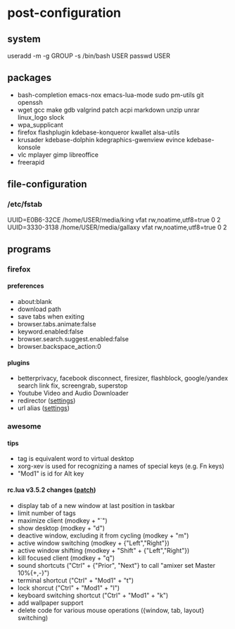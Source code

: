 post-configuration
==================

system
------

useradd -m -g GROUP -s /bin/bash USER
passwd USER

packages
--------
* bash-completion emacs-nox emacs-lua-mode sudo pm-utils git openssh
* wget gcc make gdb valgrind patch acpi markdown unzip unrar linux_logo slock
* wpa_supplicant
* firefox flashplugin kdebase-konqueror kwallet alsa-utils
* krusader kdebase-dolphin kdegraphics-gwenview evince kdebase-konsole
* vlc mplayer gimp libreoffice
* freerapid

file-configuration
------------------
### /etc/fstab
UUID=E0B6-32CE /home/USER/media/king vfat rw,noatime,utf8=true 0 2<br/>
UUID=3330-3138 /home/USER/media/gallaxy vfat rw,noatime,utf8=true 0 2

programs
--------
### firefox
#### preferences
* about:blank
* download path
* save tabs when exiting
* browser.tabs.animate:false
* keyword.enabled:false
* browser.search.suggest.enabled:false
* browser.backspace_action:0

#### plugins
* betterprivacy, facebook disconnect, firesizer, flashblock,
google/yandex search link fix, screengrab, superstop
* Youtube Video and Audio Downloader
* redirector ([settings](figures/redirector))
* url alias ([settings](figures/url_alias))

### awesome
#### tips
* tag is equivalent word to virtual desktop
* xorg-xev is used for recognizing a names of special keys (e.g. Fn keys)
* "Mod1" is id for Alt key

#### rc.lua v3.5.2 changes ([patch](figures/awesome_patch))
* display tab of a new window at last position in taskbar
* limit number of tags
* maximize client (modkey + "`")
* show desktop (modkey + "d")
* deactive window, excluding it from cycling (modkey + "m")
* active window switching (modkey + {"Left","Right"})
* active window shifting (modkey + "Shift" + {"Left","Right"})
* kill focused client (modkey + "q")
* sound shortcuts ("Ctrl" + {"Prior", "Next"} to call  "amixer set Master 10%{+,-}")
* terminal shortcut ("Ctrl" + "Mod1" + "t")
* lock shorcut ("Ctrl" + "Mod1" + "l")
* keyboard switching shortcut ("Ctrl" + "Mod1" + "k")
* add wallpaper support
* delete code for various mouse operations ({window, tab, layout} switching)